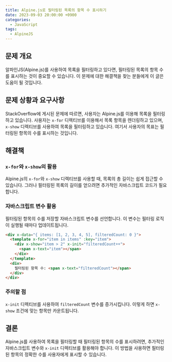 ```yaml
---
title: Alpine.js로 필터링된 목록의 항목 수 표시하기
date: 2023-09-03 20:00:00 +0900
categories:
  - JavaScript
tags:
  - AlpineJS
---
```


## 문제 개요

알파인JS(Alpine.js)를 사용하여 목록을 필터링하고 있다면, 필터링된 목록의 항목 수를 표시하는 것이 중요할 수 있습니다. 이 문제에 대한 해결책을 찾는 분들에게 이 글은 도움이 될 것입니다.

## 문제 상황과 요구사항

StackOverflow에 게시된 문제에 따르면, 사용자는 Alpine.js를 이용해 목록을 필터링하고 있습니다. 사용자는 `x-for` 디렉티브를 이용해서 목록 항목을 렌더링하고 있으며, `x-show` 디렉티브를 사용하여 목록을 필터링하고 있습니다. 여기서 사용자의 목표는 필터링된 항목의 수를 표시하는 것입니다.

## 해결책

### `x-for`와 `x-show`의 활용

Alpine.js의 `x-for`와 `x-show` 디렉티브를 사용할 때, 목록의 총 길이는 쉽게 접근할 수 있습니다. 그러나 필터링된 목록의 길이를 얻으려면 추가적인 자바스크립트 코드가 필요합니다.

### 자바스크립트 변수 활용

필터링된 항목의 수를 저장할 자바스크립트 변수를 선언합니다. 이 변수는 필터링 로직이 실행될 때마다 업데이트됩니다.

```html
<div x-data="{ items: [1, 2, 3, 4, 5], filteredCount: 0 }">
  <template x-for="item in items" :key="item">
    <div x-show="item > 2" x-init="filteredCount++">
      <span x-text="item"></span>
    </div>
  </template>
  <div>
    필터링된 항목 수: <span x-text="filteredCount"></span>
  </div>
</div>
```

### 주의할 점

`x-init` 디렉티브를 사용하여 `filteredCount` 변수를 증가시킵니다. 이렇게 하면 `x-show` 조건에 맞는 항목만 카운트됩니다.

## 결론

Alpine.js를 사용하여 목록을 필터링할 때 필터링된 항목의 수를 표시하려면, 추가적인 자바스크립트 변수와 `x-init` 디렉티브를 활용해야 합니다. 이 방법을 사용하면 필터링된 항목의 정확한 수를 사용자에게 표시할 수 있습니다.